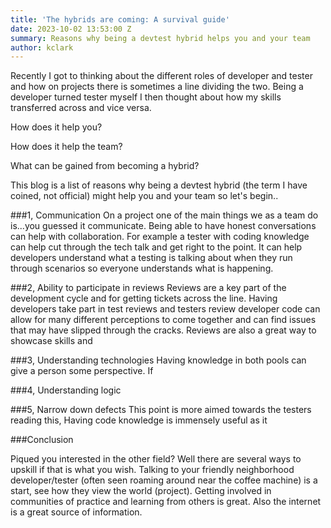 ```yaml
---
title: 'The hybrids are coming: A survival guide'
date: 2023-10-02 13:53:00 Z
summary: Reasons why being a devtest hybrid helps you and your team
author: kclark
---
```


Recently I got to thinking about the different roles of developer and tester and how on projects there is sometimes a line dividing the two. Being a developer turned tester myself I then thought about how my skills transferred across and vice versa. 

How does it help you? 

How does it help the team? 

What can be gained from becoming a hybrid?

This blog is a list of reasons why being a devtest hybrid (the term I have coined, not official) might help you and your team so let's begin..

###1, Communication
On a project one of the main things we as a team do is...you guessed it communicate. Being able to have honest conversations can help with collaboration. For example a tester with coding knowledge can help cut through the tech talk and get right to the point. It can help developers understand what a testing is talking about when they run through scenarios so everyone understands what is happening.

###2, Ability to participate in reviews
Reviews are a key part of the development cycle and for getting tickets across the line. Having developers take part in test reviews and testers review developer code can allow for many different perceptions to come together and can find issues that may have slipped through the cracks. Reviews are also a great way to showcase skills and 

###3, Understanding technologies
Having knowledge in both pools can give a person some perspective. If


###4, Understanding logic


###5, Narrow down defects
This point is more aimed towards the testers reading this, Having code knowledge is immensely useful as it 

###Conclusion


Piqued you interested in the other field? Well there are several ways to upskill if that is what you wish. Talking to your friendly neighborhood developer/tester (often seen roaming around near the coffee machine) is a start, see how they view the world (project). Getting involved in communities of practice and learning from others is great. Also the internet is a great source of information.
